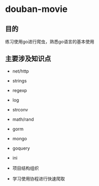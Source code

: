 # douban-movie

## 目的

练习使用go进行爬虫，熟悉go语言的基本使用

## 主要涉及知识点

- net/http
- strings
- regexp
- log
- strconv
- math/rand

- gorm
- mongo
- goquery
- ini

- 项目结构组织

- 学习使用协程进行快速爬取
